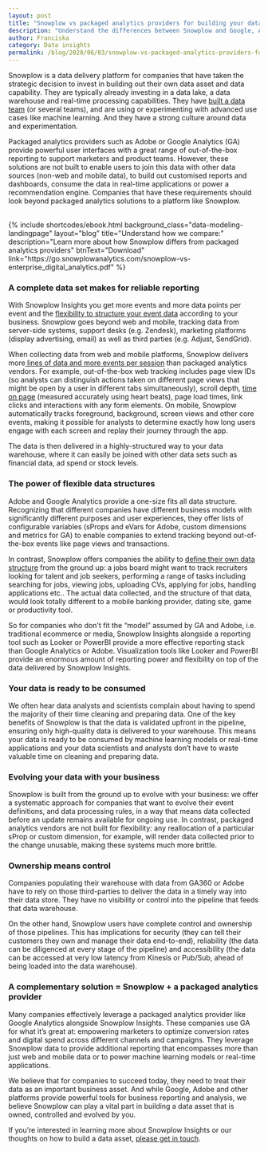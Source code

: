 ```yaml
---
layout: post
title: "Snowplow vs packaged analytics providers for building your data asset"
description: "Understand the differences between Snowplow and Google, Adobe and others when investing in your data asset"
author: Franciska
category: Data insights
permalink: /blog/2020/06/03/snowplow-vs-packaged-analytics-providers-for-building-your-data-asset/
---
```



Snowplow is a data delivery platform for companies that have taken the strategic decision to invest in building out their own data asset and data capability. They are typically already investing in a data lake, a data warehouse and real-time processing capabilities. They have [built a data team](https://snowplowanalytics.com/blog/2020/03/10/how-do-you-structure-your-data-team/) (or several teams), and are using or experimenting with advanced use cases like machine learning. And they have a strong culture around data and experimentation.

Packaged analytics providers such as Adobe or Google Analytics (GA) provide powerful user interfaces with a great range of out-of-the-box reporting to support marketers and product teams. However, these solutions are not built to enable users to join this data with other data sources (non-web and mobile data), to build out customised reports and dashboards, consume the data in real-time applications or power a recommendation engine. Companies that have these requirements should look beyond packaged analytics solutions to a platform like Snowplow.


<br>
{% include shortcodes/ebook.html background_class="data-modeling-landingpage" layout="blog" title="Understand how we compare:" description="Learn more about how Snowplow differs from packaged analytics providers" btnText="Download" link="https://go.snowplowanalytics.com/snowplow-vs-enterprise_digital_analytics.pdf" %}  




### A complete data set makes for reliable reporting

With Snowplow Insights you get more events and more data points per event and the [flexibility to structure your event data](https://snowplowanalytics.com/blog/2020/01/24/re-thinking-the-structure-of-event-data/) according to your business. Snowplow goes beyond web and mobile, tracking data from server-side systems, support desks (e.g. Zendesk), marketing platforms (display advertising, email) as well as third parties (e.g. Adjust, SendGrid). 

When collecting data from web and mobile platforms, Snowplow delivers more[ lines of data and more events per session](https://next.snowplowanalytics.com/explore-snowplow-data-part-1/) than packaged analytics vendors. For example, out-of-the-box web tracking includes page view IDs (so analysts can distinguish actions taken on different page views that might be open by a user in different tabs simultaneously), scroll depth, [time on page](https://snowplowanalytics.com/blog/2019/08/07/time-spent-is-the-most-important-metric-for-media/) (measured accurately using heart beats), page load times, link clicks and interactions with any form elements. On mobile, Snowplow automatically tracks foreground, background, screen views and other core events, making it possible for analysts to determine exactly how long users engage with each screen and replay their journey through the app.

The data is then delivered in a highly-structured way to your data warehouse, where it can easily be joined with other data sets such as financial data, ad spend or stock levels. 


### The power of flexible data structures  

Adobe and Google Analytics provide a one-size fits all data structure. Recognizing that different companies have different business models with significantly different purposes and user experiences, they offer lists of configurable variables (sProps and eVars for Adobe, custom dimensions and metrics for GA) to enable companies to extend tracking beyond out-of-the-box events like page views and transactions.

In contrast, Snowplow offers companies the ability to [define their own data structure](https://snowplowanalytics.com/blog/2020/01/24/re-thinking-the-structure-of-event-data/) from the ground up: a jobs board might want to track recruiters looking for talent and job seekers, performing a range of tasks including searching for jobs, viewing jobs, uploading CVs, applying for jobs, handling applications etc.. The actual data collected, and the structure of that data, would look totally different to a mobile banking provider, dating site, game or productivity tool. 

So for companies who don't fit the “model” assumed by GA and Adobe, i.e. traditional ecommerce or media, Snowplow Insights alongside a reporting tool such as Looker or PowerBI provide a more effective reporting stack than Google Analytics or Adobe. Visualization tools like Looker and PowerBI provide an enormous amount of reporting power and flexibility on top of the data delivered by Snowplow Insights.


### Your data is ready to be consumed

We often hear data analysts and scientists complain about having to spend the majority of their time cleaning and preparing data. One of the key benefits of Snowplow is that the data is validated upfront in the pipeline, ensuring only high-quality data is delivered to your warehouse. This means your data is ready to be consumed by machine learning models or real-time applications and your data scientists and analysts don’t have to waste valuable time on cleaning and preparing data. 


### Evolving your data with your business

Snowplow is built from the ground up to evolve with your business: we offer a systematic approach for companies that want to evolve their event definitions, and data processing rules, in a way that means data collected before an update remains available for ongoing use. In contrast, packaged analytics vendors are not built for flexibility: any reallocation of a particular sProp or custom dimension, for example, will render data collected prior to the change unusable, making these systems much more brittle.


### Ownership means control

Companies populating their warehouse with data from GA360 or Adobe have to rely on those third-parties to deliver the data in a timely way into their data store. They have no visibility or control into the pipeline that feeds that data warehouse. 

On the other hand, Snowplow users have complete control and ownership of those pipelines. This has implications for security (they can tell their customers they own and manage their data end-to-end), reliability (the data can be diligenced at every stage of the pipeline) and accessibility (the data can be accessed at very low latency from Kinesis or Pub/Sub, ahead of being loaded into the data warehouse).


### A complementary solution = Snowplow + a packaged analytics provider

Many companies effectively leverage a packaged analytics provider like Google Analytics alongside Snowplow Insights. These companies use GA for what it’s great at: empowering marketers to optimize conversion rates and digital spend across different channels and campaigns. They leverage Snowplow data to provide additional reporting that encompasses more than just web and mobile data or to power machine learning models or real-time applications.

We believe that for companies to succeed today, they need to treat their data as an important business asset. And while Google, Adobe and other platforms provide powerful tools for business reporting and analysis, we believe Snowplow can play a vital part in building a data asset that is owned, controlled and evolved by you.

If you’re interested in learning more about Snowplow Insights or our thoughts on how to build a data asset, [please get in touch](https://snowplowanalytics.com/get-started/).
